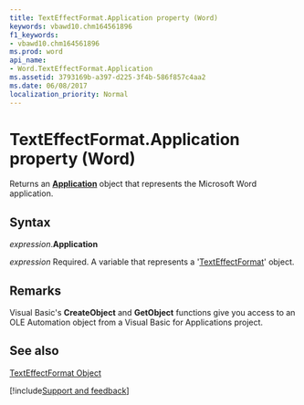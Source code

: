 ```yaml
---
title: TextEffectFormat.Application property (Word)
keywords: vbawd10.chm164561896
f1_keywords:
- vbawd10.chm164561896
ms.prod: word
api_name:
- Word.TextEffectFormat.Application
ms.assetid: 3793169b-a397-d225-3f4b-586f857c4aa2
ms.date: 06/08/2017
localization_priority: Normal
---
```



# TextEffectFormat.Application property (Word)

Returns an  **[Application](Word.Application.md)** object that represents the Microsoft Word application.


## Syntax

_expression_.**Application**

_expression_ Required. A variable that represents a '[TextEffectFormat](Word.TextEffectFormat.md)' object.


## Remarks

Visual Basic's  **CreateObject** and **GetObject** functions give you access to an OLE Automation object from a Visual Basic for Applications project.


## See also


[TextEffectFormat Object](Word.TextEffectFormat.md)

[!include[Support and feedback](~/includes/feedback-boilerplate.md)]